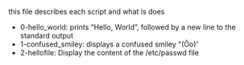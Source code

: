 this file describes each script and what is does
- 0-hello_world: prints “Hello, World”, followed by a new line to the standard output
- 1-confused_smiley: displays a confused smiley "(Ôo)'
- 2-hellofile: Display the content of the /etc/passwd file

